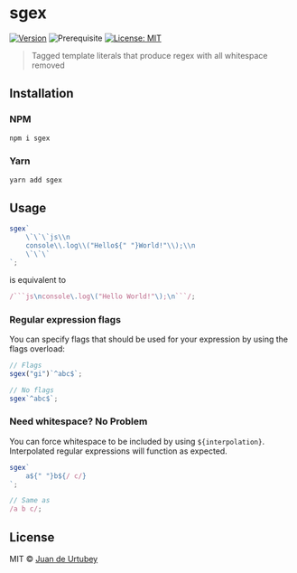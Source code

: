 # sgex

[![Version](https://img.shields.io/npm/v/sgex.svg)](https://www.npmjs.com/package/sgex)
![Prerequisite](https://img.shields.io/badge/node-%3E%3D16-blue.svg)
[![License: MIT](https://img.shields.io/badge/License-MIT-yellow.svg)](#)

> Tagged template literals that produce regex with all whitespace removed

## Installation

### NPM

```bash
npm i sgex
```

### Yarn

```bash
yarn add sgex
```

## Usage

```js
sgex`
    \`\`\`js\\n
    console\\.log\\("Hello${" "}World!"\\);\\n
    \`\`\`
`;
```

is equivalent to

````js
/```js\nconsole\.log\("Hello World!"\);\n```/;
````

### Regular expression flags

You can specify flags that should be used for your expression by using the flags overload:

```js
// Flags
sgex("gi")`^abc$`;

// No flags
sgex`^abc$`;
```

### Need whitespace? No Problem

You can force whitespace to be included by using `${interpolation}`. Interpolated regular expressions will function as expected.

```js
sgex`
    a${" "}b${/ c/}
`;

// Same as
/a b c/;
```

## License

MIT © [Juan de Urtubey](https://jdeurt.xyz)
